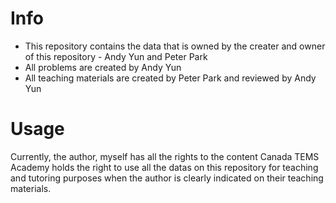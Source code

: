 # Info
- This repository contains the data that is owned by the creater and owner of this repository - Andy Yun and Peter Park
- All problems are created by Andy Yun
- All teaching materials are created by Peter Park and reviewed by Andy Yun
# Usage
Currently, the author, myself has all the rights to the content
Canada TEMS Academy holds the right to use all the datas on this repository for teaching and tutoring purposes when the author is clearly indicated on their teaching materials.